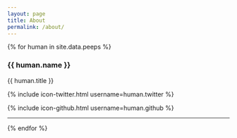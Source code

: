 ```yaml
---
layout: page
title: About
permalink: /about/
---
```


{% for human in site.data.peeps %}
### {{ human.name }}
{{ human.title }}

{% include icon-twitter.html username=human.twitter %}

{% include icon-github.html username=human.github %}

----
{% endfor %}